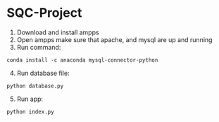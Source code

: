 # SQC-Project

1. Download and install ampps
2. Open ampps make sure that apache, and mysql are up and running
3. Run command: 
```
conda install -c anaconda mysql-connector-python
```
4. Run database file: 
```
python database.py
```
5. Run app: 
```
python index.py
```

